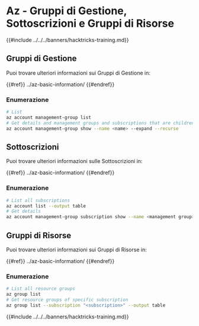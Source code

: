 # Az - Gruppi di Gestione, Sottoscrizioni e Gruppi di Risorse

{{#include ../../../banners/hacktricks-training.md}}

## Gruppi di Gestione

Puoi trovare ulteriori informazioni sui Gruppi di Gestione in:

{{#ref}}
../az-basic-information/
{{#endref}}

### Enumerazione
```bash
# List
az account management-group list
# Get details and management groups and subscriptions that are children
az account management-group show --name <name> --expand --recurse
```
## Sottoscrizioni

Puoi trovare ulteriori informazioni sulle Sottoscrizioni in:

{{#ref}}
../az-basic-information/
{{#endref}}

### Enumerazione
```bash
# List all subscriptions
az account list --output table
# Get details
az account management-group subscription show --name <management group> --subscription <subscription>
```
## Gruppi di Risorse

Puoi trovare ulteriori informazioni sui Gruppi di Risorse in:

{{#ref}}
../az-basic-information/
{{#endref}}

### Enumerazione
```bash
# List all resource groups
az group list
# Get resource groups of specific subscription
az group list --subscription "<subscription>" --output table
```
{{#include ../../../banners/hacktricks-training.md}}
